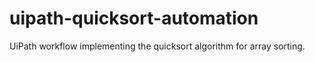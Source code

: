 # uipath-quicksort-automation
UiPath workflow implementing the quicksort algorithm for array sorting.
